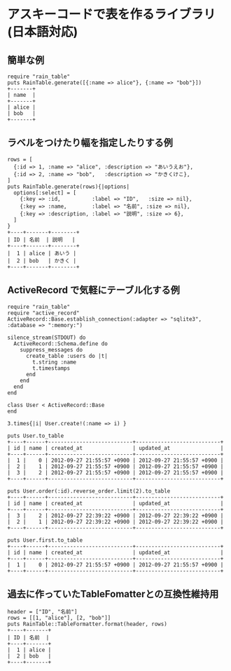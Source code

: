 # アスキーコードで表を作るライブラリ(日本語対応)

## 簡単な例

    require "rain_table"
    puts RainTable.generate([{:name => alice"}, {:name => "bob"}])
    +-------+
    | name  |
    +-------+
    | alice |
    | bob   |
    +-------+

## ラベルをつけたり幅を指定したりする例

    rows = [
      {:id => 1, :name => "alice", :description => "あいうえお"},
      {:id => 2, :name => "bob",   :description => "かきくけこ},
    ]
    puts RainTable.generate(rows){|options|
      options[:select] = [
        {:key => :id,          :label => "ID",   :size => nil},
        {:key => :name,        :label => "名前", :size => nil},
        {:key => :description, :label => "説明", :size => 6},
      ]
    }
    +----+-------+--------+
    | ID | 名前  | 説明   |
    +----+-------+--------+
    |  1 | alice | あいう |
    |  2 | bob   | かきく |
    +----+-------+--------+

## ActiveRecord で気軽にテーブル化する例

    require "rain_table"
    require "active_record"
    ActiveRecord::Base.establish_connection(:adapter => "sqlite3", :database => ":memory:")
    
    silence_stream(STDOUT) do
      ActiveRecord::Schema.define do
        suppress_messages do
          create_table :users do |t|
            t.string :name
            t.timestamps
          end
        end
      end
    end
    
    class User < ActiveRecord::Base
    end
    
    3.times{|i| User.create!(:name => i) }
    
    puts User.to_table
    +----+------+---------------------------+---------------------------+
    | id | name | created_at                | updated_at                |
    +----+------+---------------------------+---------------------------+
    |  1 |    0 | 2012-09-27 21:55:57 +0900 | 2012-09-27 21:55:57 +0900 |
    |  2 |    1 | 2012-09-27 21:55:57 +0900 | 2012-09-27 21:55:57 +0900 |
    |  3 |    2 | 2012-09-27 21:55:57 +0900 | 2012-09-27 21:55:57 +0900 |
    +----+------+---------------------------+---------------------------+
    
    puts User.order(:id).reverse_order.limit(2).to_table
    +----+------+---------------------------+---------------------------+
    | id | name | created_at                | updated_at                |
    +----+------+---------------------------+---------------------------+
    |  3 |    2 | 2012-09-27 22:39:22 +0900 | 2012-09-27 22:39:22 +0900 |
    |  2 |    1 | 2012-09-27 22:39:22 +0900 | 2012-09-27 22:39:22 +0900 |
    +----+------+---------------------------+---------------------------+
    
    puts User.first.to_table
    +----+------+---------------------------+---------------------------+
    | id | name | created_at                | updated_at                |
    +----+------+---------------------------+---------------------------+
    |  1 |    0 | 2012-09-27 21:55:57 +0900 | 2012-09-27 21:55:57 +0900 |
    +----+------+---------------------------+---------------------------+

## 過去に作っていたTableFomatterとの互換性維持用

    header = ["ID", "名前"]
    rows = [[1, "alice"], [2, "bob"]]
    puts RainTable::TableFormatter.format(header, rows)
    +----+-------+
    | ID | 名前  |
    +----+-------+
    |  1 | alice |
    |  2 | bob   |
    +----+-------+
